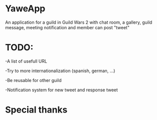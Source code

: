 # YaweApp
An application for a guild in Guild Wars 2 with chat room, a gallery, guild message, meeting notification and member can post "tweet"

# TODO:

-A list of usefull URL

-Try to more internationalization (spanish, german, ...)

-Be reusable for other guild

-Notification system for new tweet and response tweet


# Special thanks
